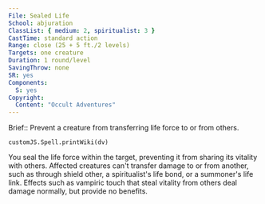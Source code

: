 ```yaml
---
File: Sealed Life
School: abjuration
ClassList: { medium: 2, spiritualist: 3 }
CastTime: standard action
Range: close (25 + 5 ft./2 levels)
Targets: one creature
Duration: 1 round/level
SavingThrow: none
SR: yes
Components:
  S: yes
Copyright:
  Content: "Occult Adventures"
---
```

Brief:: Prevent a creature from transferring life force to or from others.

```dataviewjs
customJS.Spell.printWiki(dv)
```

You seal the life force within the target, preventing it from sharing its vitality with others. Affected creatures can't transfer damage to or from another, such as through shield other, a spiritualist's life bond, or a summoner's life link. Effects such as vampiric touch that steal vitality from others deal damage normally, but provide no benefits.
